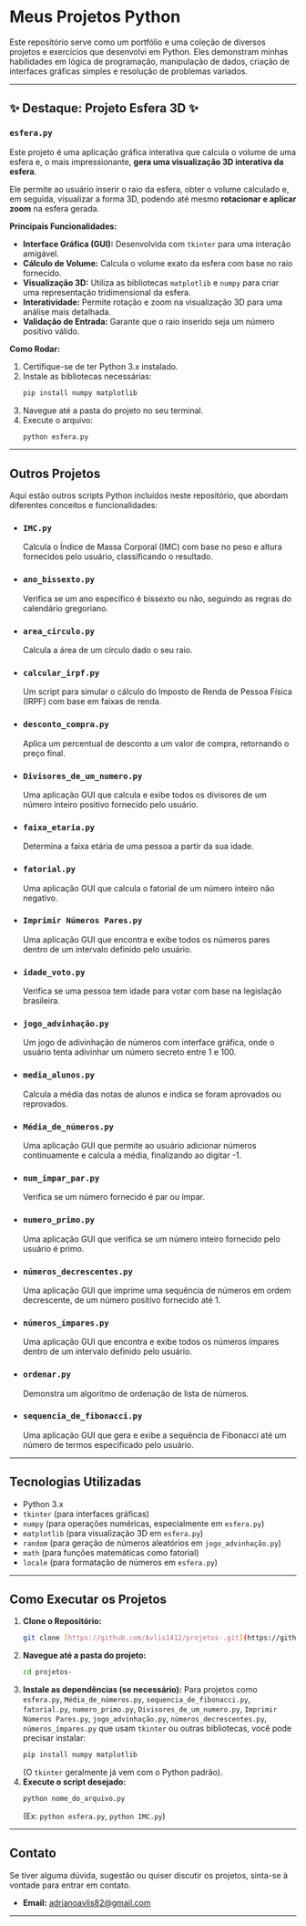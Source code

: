 # Meus Projetos Python

Este repositório serve como um portfólio e uma coleção de diversos projetos e exercícios que desenvolvi em Python. Eles demonstram minhas habilidades em lógica de programação, manipulação de dados, criação de interfaces gráficas simples e resolução de problemas variados.

---

## ✨ Destaque: Projeto Esfera 3D ✨

### `esfera.py`

Este projeto é uma aplicação gráfica interativa que calcula o volume de uma esfera e, o mais impressionante, **gera uma visualização 3D interativa da esfera**.

Ele permite ao usuário inserir o raio da esfera, obter o volume calculado e, em seguida, visualizar a forma 3D, podendo até mesmo **rotacionar e aplicar zoom** na esfera gerada.

**Principais Funcionalidades:**
* **Interface Gráfica (GUI):** Desenvolvida com `tkinter` para uma interação amigável.
* **Cálculo de Volume:** Calcula o volume exato da esfera com base no raio fornecido.
* **Visualização 3D:** Utiliza as bibliotecas `matplotlib` e `numpy` para criar uma representação tridimensional da esfera.
* **Interatividade:** Permite rotação e zoom na visualização 3D para uma análise mais detalhada.
* **Validação de Entrada:** Garante que o raio inserido seja um número positivo válido.

**Como Rodar:**
1.  Certifique-se de ter Python 3.x instalado.
2.  Instale as bibliotecas necessárias:
    ```bash
    pip install numpy matplotlib
    ```
3.  Navegue até a pasta do projeto no seu terminal.
4.  Execute o arquivo:
    ```bash
    python esfera.py
    ```

---

## Outros Projetos

Aqui estão outros scripts Python incluídos neste repositório, que abordam diferentes conceitos e funcionalidades:

* ### `IMC.py`
    Calcula o Índice de Massa Corporal (IMC) com base no peso e altura fornecidos pelo usuário, classificando o resultado.

* ### `ano_bissexto.py`
    Verifica se um ano específico é bissexto ou não, seguindo as regras do calendário gregoriano.

* ### `area_circulo.py`
    Calcula a área de um círculo dado o seu raio.

* ### `calcular_irpf.py`
    Um script para simular o cálculo do Imposto de Renda de Pessoa Física (IRPF) com base em faixas de renda.

* ### `desconto_compra.py`
    Aplica um percentual de desconto a um valor de compra, retornando o preço final.

* ### `Divisores_de_um_numero.py`
    Uma aplicação GUI que calcula e exibe todos os divisores de um número inteiro positivo fornecido pelo usuário.

* ### `faixa_etaria.py`
    Determina a faixa etária de uma pessoa a partir da sua idade.

* ### `fatorial.py`
    Uma aplicação GUI que calcula o fatorial de um número inteiro não negativo.

* ### `Imprimir Números Pares.py`
    Uma aplicação GUI que encontra e exibe todos os números pares dentro de um intervalo definido pelo usuário.

* ### `idade_voto.py`
    Verifica se uma pessoa tem idade para votar com base na legislação brasileira.

* ### `jogo_advinhação.py`
    Um jogo de adivinhação de números com interface gráfica, onde o usuário tenta adivinhar um número secreto entre 1 e 100.

* ### `media_alunos.py`
    Calcula a média das notas de alunos e indica se foram aprovados ou reprovados.

* ### `Média_de_números.py`
    Uma aplicação GUI que permite ao usuário adicionar números continuamente e calcula a média, finalizando ao digitar -1.

* ### `num_impar_par.py`
    Verifica se um número fornecido é par ou ímpar.

* ### `numero_primo.py`
    Uma aplicação GUI que verifica se um número inteiro fornecido pelo usuário é primo.

* ### `números_decrescentes.py`
    Uma aplicação GUI que imprime uma sequência de números em ordem decrescente, de um número positivo fornecido até 1.

* ### `números_ímpares.py`
    Uma aplicação GUI que encontra e exibe todos os números ímpares dentro de um intervalo definido pelo usuário.

* ### `ordenar.py`
    Demonstra um algoritmo de ordenação de lista de números.

* ### `sequencia_de_fibonacci.py`
    Uma aplicação GUI que gera e exibe a sequência de Fibonacci até um número de termos especificado pelo usuário.

---

## Tecnologias Utilizadas

* Python 3.x
* `tkinter` (para interfaces gráficas)
* `numpy` (para operações numéricas, especialmente em `esfera.py`)
* `matplotlib` (para visualização 3D em `esfera.py`)
* `random` (para geração de números aleatórios em `jogo_advinhação.py`)
* `math` (para funções matemáticas como fatorial)
* `locale` (para formatação de números em `esfera.py`)

---

## Como Executar os Projetos

1.  **Clone o Repositório:**
    ```bash
    git clone [https://github.com/Avlis1412/projetos-.git](https://github.com/Avlis1412/projetos-.git)
    ```
2.  **Navegue até a pasta do projeto:**
    ```bash
    cd projetos-
    ```
3.  **Instale as dependências (se necessário):**
    Para projetos como `esfera.py`, `Média_de_números.py`, `sequencia_de_fibonacci.py`, `fatorial.py`, `numero_primo.py`, `Divisores_de_um_numero.py`, `Imprimir Números Pares.py`, `jogo_advinhação.py`, `números_decrescentes.py`, `números_ímpares.py` que usam `tkinter` ou outras bibliotecas, você pode precisar instalar:
    ```bash
    pip install numpy matplotlib
    ```
    (O `tkinter` geralmente já vem com o Python padrão).
4.  **Execute o script desejado:**
    ```bash
    python nome_do_arquivo.py
    ```
    (Ex: `python esfera.py`, `python IMC.py`)

---

## Contato

Se tiver alguma dúvida, sugestão ou quiser discutir os projetos, sinta-se à vontade para entrar em contato.

* **Email:** adrianoavlis82@gmail.com


---
